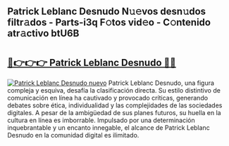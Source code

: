 ## Patrick Leblanc Desnudo N𝚞𝚎vos desn𝚞dos filtr𝚊dos - Parts-i3q F𝚘tos vid𝚎o - C𝚘ntenido atr𝚊ctivo btU6B

# <h2><a href="http://mb6eap.tromn.icu/?c=Patrick+Leblanc+Desnudo">🔗👉👉👉 Patrick Leblanc Desnudo 🔗🔗</a></h2>

[![Patrick Leblanc Desnudo nuevo](https://i.imgur.com/pEAQMta.gif)](http://mb6eap.tromn.icu/?c=Patrick+Leblanc+Desnudo)
Patrick Leblanc Desnudo, una figura compleja y esquiva, desafía la clasificación directa. Su estilo distintivo de comunicación en línea ha cautivado y provocado críticas, generando debates sobre ética, individualidad y las complejidades de las sociedades digitales. A pesar de la ambigüedad de sus planes futuros, su huella en la cultura en línea es imborrable. Impulsado por una determinación inquebrantable y un encanto innegable, el alcance de Patrick Leblanc Desnudo en la comunidad digital es ilimitado.

